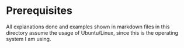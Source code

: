 # Prerequisites

All explanations done and examples shown in markdown files in this
directory assume the usage of Ubuntu/Linux, since this is the
operating system I am using.
